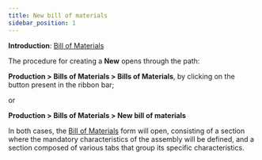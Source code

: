 ```yaml
---
title: New bill of materials 
sidebar_position: 1
---
```


**Introduction**: [Bill of Materials](/docs/erp-home/registers/production/bill-of-materials/bom-intro) 

The procedure for creating a **New** opens through the path:

**Production > Bills of Materials > Bills of Materials**, by clicking on the button present in the ribbon bar;

or

**Production > Bills of Materials > New bill of materials**

In both cases, the [Bill of Materials](structure-management) form will open, consisting of a section where the mandatory characteristics of the assembly will be defined, and a section composed of various tabs that group its specific characteristics.